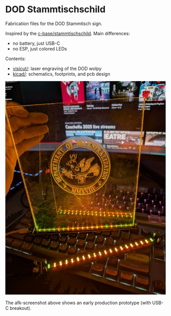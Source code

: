 # DOD Stammtischschild

Fabrication files for the DOD Stammtisch sign.

Inspired by the [c-base/stammtischschild](https://github.com/c-base/stammtischschild).
Main differences:
- no battery, just USB-C
- no ESP, just colored LEDs

Contents:
- [visicut/](./visicut): laser engraving of the DOD wolpy
- [kicad/](./kicad): schematics, footprints, and pcb design

![Preview of an early production sample](./scrot.jpg)

The afk-screenshot above shows an early production prototype (with USB-C breakout).
